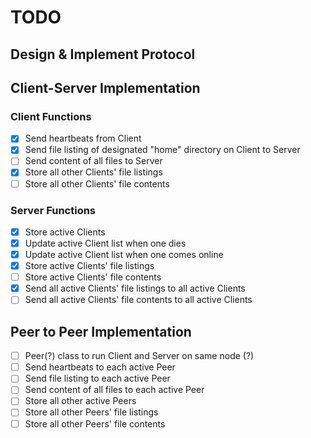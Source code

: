 # TODO

## Design & Implement Protocol

## Client-Server Implementation

### Client Functions
- [X] Send heartbeats from Client
- [X] Send file listing of designated "home" directory on Client to Server
- [ ] Send content of all files to Server
- [X] Store all other Clients' file listings
- [ ] Store all other Clients' file contents

### Server Functions
- [X] Store active Clients
- [X] Update active Client list when one dies
- [X] Update active Client list when one comes online
- [X] Store active Clients' file listings
- [ ] Store active Clients' file contents
- [X] Send all active Clients' file listings to all active Clients
- [ ] Send all active Clients' file contents to all active Clients

## Peer to Peer Implementation
- [ ] Peer(?) class to run Client and Server on same node (?)
- [ ] Send heartbeats to each active Peer
- [ ] Send file listing to each active Peer
- [ ] Send content of all files to each active Peer
- [ ] Store all other active Peers
- [ ] Store all other Peers' file listings
- [ ] Store all other Peers' file contents
